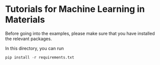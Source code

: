 # Tutorials for Machine Learning in Materials

Before going into the examples, please make sure that you have installed the relevant packages.

In this directory, you can run 

```python
pip install -r requirements.txt
```

